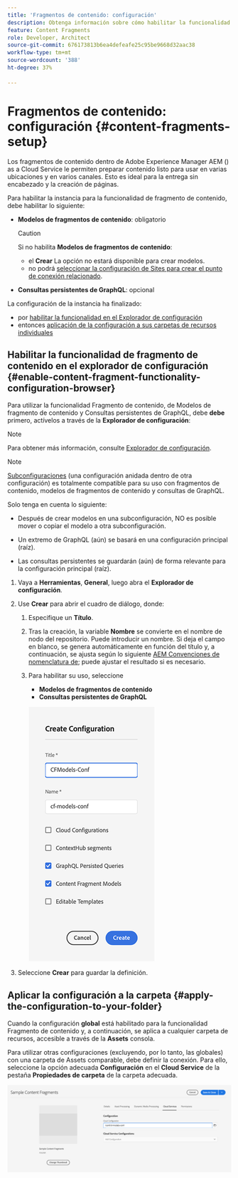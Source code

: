 ```yaml
---
title: 'Fragmentos de contenido: configuración'
description: Obtenga información sobre cómo habilitar la funcionalidad Fragmento de contenido y GraphQL AEM para utilizar las funciones de envío sin encabezado de la.
feature: Content Fragments
role: Developer, Architect
source-git-commit: 676173813b6ea4defeafe25c95be9668d32aac38
workflow-type: tm+mt
source-wordcount: '388'
ht-degree: 37%

---
```



# Fragmentos de contenido: configuración {#content-fragments-setup}

Los fragmentos de contenido dentro de Adobe Experience Manager AEM () as a Cloud Service le permiten preparar contenido listo para usar en varias ubicaciones y en varios canales. Esto es ideal para la entrega sin encabezado y la creación de páginas.

Para habilitar la instancia para la funcionalidad de fragmento de contenido, debe habilitar lo siguiente:

* **Modelos de fragmentos de contenido**: obligatorio

  >[!CAUTION]
  >
  >Si no habilita **Modelos de fragmentos de contenido**:
  >
  >* el **Crear** La opción no estará disponible para crear modelos.
  >* no podrá [seleccionar la configuración de Sites para crear el punto de conexión relacionado](/help/headless/graphql-api/graphql-endpoint.md).

* **Consultas persistentes de GraphQL**: opcional

La configuración de la instancia ha finalizado:

* por [habilitar la funcionalidad en el Explorador de configuración](#enable-content-fragment-functionality-configuration-browser)
* entonces [aplicación de la configuración a sus carpetas de recursos individuales](#apply-the-configuration-to-your-folder)

## Habilitar la funcionalidad de fragmento de contenido en el explorador de configuración {#enable-content-fragment-functionality-configuration-browser}

Para utilizar la funcionalidad Fragmento de contenido, de Modelos de fragmento de contenido y Consultas persistentes de GraphQL, debe **debe** primero, actívelos a través de la **Explorador de configuración**:

>[!NOTE]
>
>Para obtener más información, consulte [Explorador de configuración](/help/implementing/developing/introduction/configurations.md#using-configuration-browser).

>[!NOTE]
>
>[Subconfiguraciones](/help/implementing/developing/introduction/configurations.md#configuration-resolution) (una configuración anidada dentro de otra configuración) es totalmente compatible para su uso con fragmentos de contenido, modelos de fragmentos de contenido y consultas de GraphQL.
>
>Solo tenga en cuenta lo siguiente:
>
>* Después de crear modelos en una subconfiguración, NO es posible mover o copiar el modelo a otra subconfiguración.
>
>* Un extremo de GraphQL (aún) se basará en una configuración principal (raíz).
>
>* Las consultas persistentes se guardarán (aún) de forma relevante para la configuración principal (raíz).

1. Vaya a **Herramientas**, **General**, luego abra el **Explorador de configuración**.

1. Use **Crear** para abrir el cuadro de diálogo, donde:

   1. Especifique un **Título**.
   1. Tras la creación, la variable **Nombre** se convierte en el nombre de nodo del repositorio.
Puede introducir un nombre. Si deja el campo en blanco, se genera automáticamente en función del título y, a continuación, se ajusta según lo siguiente [AEM Convenciones de nomenclatura de](/help/implementing/developing/introduction/naming-conventions.md); puede ajustar el resultado si es necesario.
   1. Para habilitar su uso, seleccione
      * **Modelos de fragmentos de contenido**
      * **Consultas persistentes de GraphQL**

      ![Definir configuración](assets/cf-setup-create-conf.png)

1. Seleccione **Crear** para guardar la definición.

## Aplicar la configuración a la carpeta {#apply-the-configuration-to-your-folder}

Cuando la configuración **global** está habilitado para la funcionalidad Fragmento de contenido y, a continuación, se aplica a cualquier carpeta de recursos, accesible a través de la **Assets** consola.

Para utilizar otras configuraciones (excluyendo, por lo tanto, las globales) con una carpeta de Assets comparable, debe definir la conexión. Para ello, seleccione la opción adecuada **Configuración** en el **Cloud Service** de la pestaña **Propiedades de carpeta** de la carpeta adecuada.

![Aplicar configuración](assets/cf-setup-apply-conf.png)
